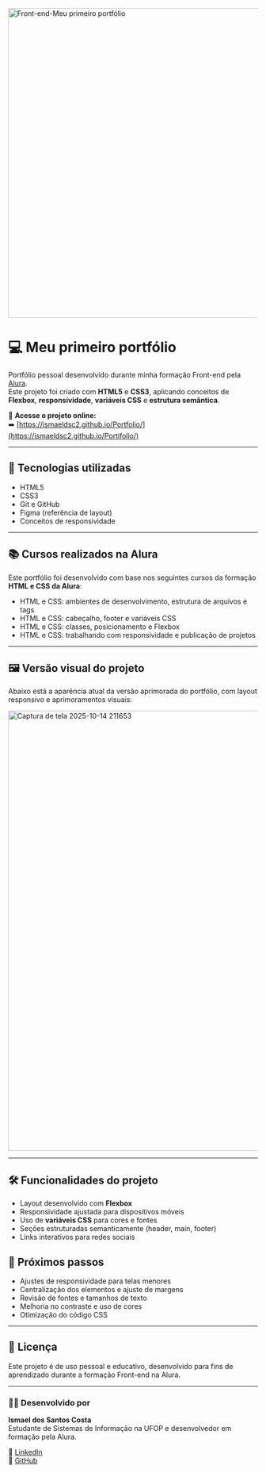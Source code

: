 <img width="1250" height="625" alt="Front-end-Meu primeiro portfólio" src="https://github.com/user-attachments/assets/c0f71084-f6b3-42d8-81b4-acd7136abb6b" />

# 💻 Meu primeiro portfólio

Portfólio pessoal desenvolvido durante minha formação Front-end pela [Alura](https://www.alura.com.br/).  
Este projeto foi criado com **HTML5** e **CSS3**, aplicando conceitos de **Flexbox**, **responsividade**, **variáveis CSS** e **estrutura semântica**.

🔗 **Acesse o projeto online:**  
➡️ [https://ismaeldsc2.github.io/Portfolio/](https://ismaeldsc2.github.io/Portifolio/)

---

## 🧩 Tecnologias utilizadas

- HTML5  
- CSS3  
- Git e GitHub  
- Figma (referência de layout)
- Conceitos de responsividade

---

## 📚 Cursos realizados na Alura

Este portfólio foi desenvolvido com base nos seguintes cursos da formação **HTML e CSS da Alura**:

- HTML e CSS: ambientes de desenvolvimento, estrutura de arquivos e tags  
- HTML e CSS: cabeçalho, footer e variáveis CSS  
- HTML e CSS: classes, posicionamento e Flexbox  
- HTML e CSS: trabalhando com responsividade e publicação de projetos  

---

## 🖼️ Versão visual do projeto

Abaixo está a aparência atual da versão aprimorada do portfólio, com layout responsivo e aprimoramentos visuais:


<img width="1566" height="888" alt="Captura de tela 2025-10-14 211653" src="https://github.com/user-attachments/assets/78f60d17-3063-4354-b4a2-b5f862800b2a" />

---

## 🛠️ Funcionalidades do projeto

- Layout desenvolvido com **Flexbox**  
- Responsividade ajustada para dispositivos móveis  
- Uso de **variáveis CSS** para cores e fontes  
- Seções estruturadas semanticamente (header, main, footer)  
- Links interativos para redes sociais


## 🧭 Próximos passos

- Ajustes de responsividade para telas menores  
- Centralização dos elementos e ajuste de margens  
- Revisão de fontes e tamanhos de texto  
- Melhoria no contraste e uso de cores  
- Otimização do código CSS  
---

## 📄 Licença

Este projeto é de uso pessoal e educativo, desenvolvido para fins de aprendizado durante a formação Front-end na Alura.

---

### 👨‍💻 Desenvolvido por

**Ismael dos Santos Costa**  
Estudante de Sistemas de Informação na UFOP e desenvolvedor em formação pela Alura.  

🔗 [LinkedIn](https://www.linkedin.com/in/ismael-dos-santos-costa-ti/)  
🐙 [GitHub](https://github.com/IsmaelSC2)
